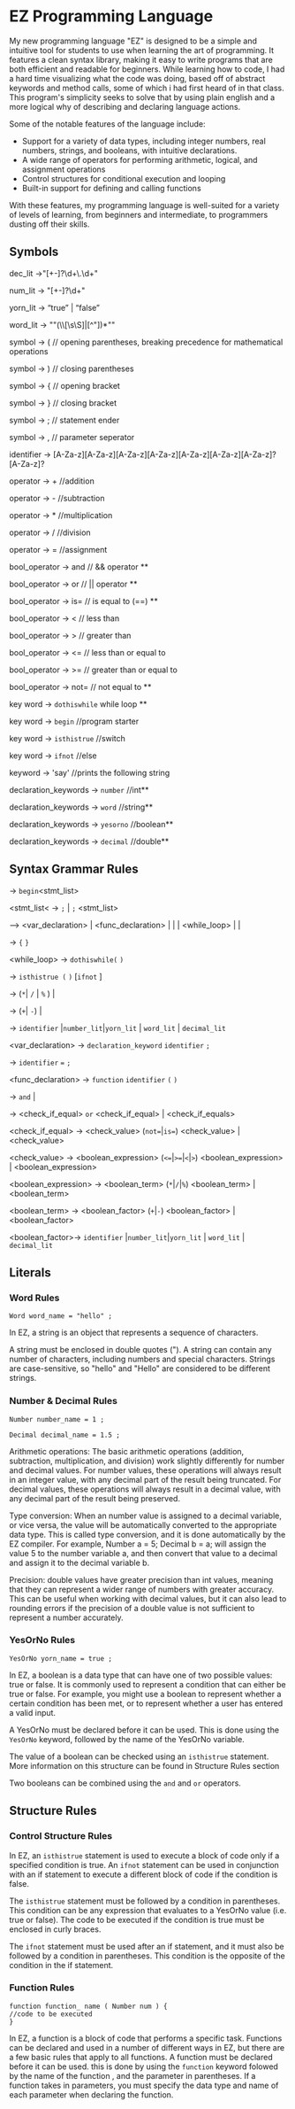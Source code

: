 
# EZ Programming Language

My new programming language "EZ" is designed to be a simple and intuitive tool for students to use when learning the art of programming. It features a clean syntax library, making it easy to write programs that are both efficient and readable for beginners. 
While learning how to code, I had a hard time visualizing what the code was doing, based off of abstract keywords and method calls, some of which i had first heard of in that class. This program's simplicity seeks to solve that by using plain english and a 
more logical why of describing and declaring language actions.

Some of the notable features of the language include:

- Support for a variety of data types, including integer numbers, real numbers, strings, and booleans, with intuitive declarations.
- A wide range of operators for performing arithmetic, logical, and assignment operations
- Control structures for conditional execution and looping
- Built-in support for defining and calling functions

With these features, my programming language is well-suited for a variety of levels of learning, from beginners and intermediate, to programmers dusting off their skills.

## Symbols 

dec_lit ->"[+-]?\\d+\\.\\d+"

num_lit -> "[+-]?\\d+"

yorn_lit -> “true” | “false”

word_lit -> "\"(\\\\[\\s\\S]|[^\"])*\""

symbol -> ( // opening parentheses, breaking precedence for mathematical operations

symbol -> ) // closing parentheses

symbol -> { // opening bracket

symbol -> } // closing bracket

symbol -> ; // statement ender

symbol -> , // parameter seperator

identifier -> [A-Za-z][A-Za-z][A-Za-z][A-Za-z][A-Za-z][A-Za-z][A-Za-z]?[A-Za-z]?

operator -> + //addition 

operator -> - //subtraction

operator -> * //multiplication

operator -> / //division

operator ->  = //assignment

bool_operator -> and // && operator **

bool_operator -> or // || operator **

bool_operator -> is= // is equal to (==) **

bool_operator -> < // less than

bool_operator -> > // greater than

bool_operator -> <= // less than or equal to

bool_operator -> >= // greater than or equal to

bool_operator -> not= // not equal to **

key word -> `dothiswhile` while loop  **

key word -> `begin` //program starter

key word -> `isthistrue` //switch

key word -> `ifnot` //else

keyword -> 'say' //prints the following string 

declaration_keywords -> `number` //int**

declaration_keywords -> `word` //string**

declaration_keywords -> `yesorno` //boolean**

declaration_keywords -> `decimal` //double**



## Syntax Grammar Rules

<program> -> `begin`<stmt_list>

<stmt_list< -> <stmt> `;` | <stmt> `;` <stmt_list>

<stmt> —> <var_declaration> | <func_declaration> | <assignment> | <expression> | <while_loop> | <switch> | <block>

<block> -> `{` <stmt> `}`

<while_loop> -> `dothiswhile(` <and> `)` <block> 

<switch> -> `isthistrue (` <and> `)` <block> [`ifnot` <block>]

<expression> -> <term> (`*`| `/` | `%` ) <term> | <term>

<term> -> <factor> (`+`| `-`) <factor> | <factor>

<factor> -> `identifier` |`number_lit`|`yorn_lit` | `word_lit` | `decimal_lit`

<var_declaration> -> `declaration_keyword` `identifier`  `;`

<assignment> -> `identifier` `=` <expression> `;`

<func_declaration> -> `function` `identifier` `(` <parameter> `)` <block>

<and> -> <or> `and` <or> | <or>

<or> -> <check_if_equal>  `or` <check_if_equal> | <check_if_equals>

<check_if_equal> -> <check_value> (`not=`|`is=`) <check_value> | <check_value>

<check_value> -> <boolean_expression> (`<=`|`>=`|`<`|`>`) <boolean_expression> | <boolean_expression>

<boolean_expression> -> <boolean_term> (`*`|`/`|`%`) <boolean_term> | <boolean_term>

<boolean_term> -> <boolean_factor> (`+`|`-`) <boolean_factor> | <boolean_factor>

<boolean_factor>-> `identifier` |`number_lit`|`yorn_lit` | `word_lit` | `decimal_lit`



## Literals
### Word Rules
```
Word word_name = "hello" ;
```
In EZ, a string is an object that represents a sequence of characters.

A string must be enclosed in double quotes (").
A string can contain any number of characters, including numbers and special characters.
Strings are case-sensitive, so "hello" and "Hello" are considered to be different strings.

### Number & Decimal Rules

```
Number number_name = 1 ;
```
```
Decimal decimal_name = 1.5 ;
```
Arithmetic operations: The basic arithmetic operations (addition, subtraction, multiplication, and
division) work slightly differently for number and decimal values. For number values, these operations will
always result in an integer value, with any decimal part of the result being truncated. For decimal 
values, these operations will always result in a decimal value, with any decimal part of the result being preserved.

Type conversion: When an number value is assigned to a decimal variable, or vice versa, the value will 
be automatically converted to the appropriate data type. This is called type conversion, and it is 
done automatically by the EZ compiler. For example, Number a = 5; Decimal b = a; will assign the 
value 5 to the number variable a, and then convert that value to a decimal and assign it to the decimal variable b.

Precision: double values have greater precision than int values, meaning that they can represent 
a wider range of numbers with greater accuracy. This can be useful when working with decimal values, 
but it can also lead to rounding errors if the precision of a double value is not sufficient to represent a number accurately.


### YesOrNo Rules
```
YesOrNo yorn_name = true ;
```
In EZ, a boolean is a data type that can have one of two possible values: true or false. It is commonly used to represent a condition that can either be true or false. For example, you might use a boolean to represent whether a certain condition has been met, or to represent whether a user has entered a valid input.

A YesOrNo must be declared before it can be used. This is done using the `YesOrNo` keyword, followed by the name of the YesOrNo variable. 

The value of a boolean can be checked using an `isthistrue` statement. More information on this structure can be found in Structure Rules section

Two booleans can be combined using the `and` and `or` operators.
## Structure Rules

### Control Structure Rules

In EZ, an `isthistrue` statement is used to execute a block of code only if a specified condition is true. An `ifnot` statement can be used in conjunction with an if statement to execute a different block of code if the condition is false.

The `isthistrue` statement must be followed by a condition in parentheses. This condition can be any expression that evaluates to a YesOrNo value (i.e. true or false).
The code to be executed if the condition is true must be enclosed in curly braces. 

The `ifnot` statement must be used after an if statement, and it must also be followed by a condition in parentheses. This condition is the opposite of the condition in the if statement.
### Function Rules
  ```
  function function_ name ( Number num ) {
  //code to be executed
  }
  ```
In EZ, a function is a block of code that performs a specific task. Functions can be declared and used in a number of different ways in EZ, but there are a few basic rules that apply to all functions.
A function must be declared before it can be used. this is done by using the `function` keyword folowed by the name of the function , and the parameter in parentheses.
If a function takes in parameters, you must specify the data type and name of each parameter when declaring the function.   

